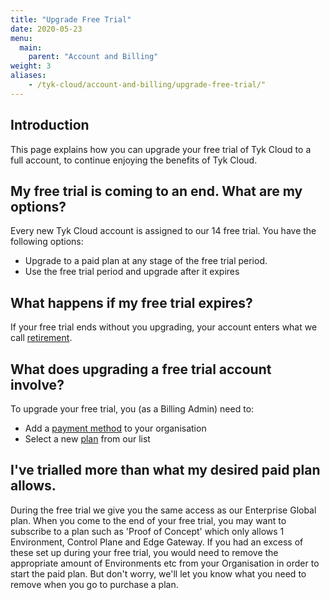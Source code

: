 ```yaml
---
title: "Upgrade Free Trial"
date: 2020-05-23
menu:
  main:
    parent: "Account and Billing"
weight: 3
aliases:
    - /tyk-cloud/account-and-billing/upgrade-free-trial/"
---
```


## Introduction

This page explains how you can upgrade your free trial of Tyk Cloud to a full account, to continue enjoying the benefits of Tyk Cloud.

## My free trial is coming to an end. What are my options?

Every new Tyk Cloud account is assigned to our 14 free trial. You have the following options:

* Upgrade to a paid plan at any stage of the free trial period.
* Use the free trial period and upgrade after it expires

## What happens if my free trial expires?

If your free trial ends without you upgrading, your account enters what we call [retirement](/tyk-cloud/troubleshooting-support/glossary/#retirement).

## What does upgrading a free trial account involve?

To upgrade your free trial, you (as a Billing Admin) need to:
* Add a [payment method](/account-billing/add-payment-method/) to your organisation
* Select a new [plan](/account-billing/plans/) from our list

## I've trialled more than what my desired paid plan allows.

During the free trial we give you the same access as our Enterprise Global plan. When you come to the end of your free trial, you may want to subscribe to a plan such as 'Proof of Concept' which only allows 1 Environment, Control Plane and Edge Gateway. If you had an excess of these set up during your free trial, you would need to remove the appropriate amount of Environments etc from your Organisation in order to start the paid plan. But don't worry, we'll let you know what you need to remove when you go to purchase a plan. 
